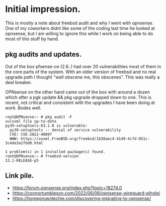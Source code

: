 # Initial impression.

This is mostly a note about freebsd audit and why I went with opnsense. One of my coworkers didnt like some of the coding last time he looked at opnsense, but I am willing to ignore this while I work on being able to do most of this stuff by hand. 

## pkg audits and updates.
Out of the box pfsense-ce (2.6..) had over 20 vulnerabilities most of them in the core parts of the system. With an older version of freebsd and no real upgrade path I thought "well obscene me, this obscenes". This was really a deal breaker.

OPNsense on the other hand came out of the box with around a dozen which after a pgk update && pkg upgrade dropped down to one. This is recent, not critical and consistent with the upgrades I have been doing at work. Bodes well.

```
root@OPNsense:~ # pkg audit -F
vulnxml file up-to-date
py39-setuptools-63.1.0 is vulnerable:
  py39-setuptools -- denial of service vulnerability
  CVE: CVE-2022-40897
  WWW: https://vuxml.FreeBSD.org/freebsd/1b38aec4-4149-4c7d-851c-3c4de3a1fbd0.html

1 problem(s) in 1 installed package(s) found.
root@OPNsense:~ # freebsd-version
13.1-RELEASE-p5
```
## Link pile.

- https://forum.opnsense.org/index.php?topic=18274.0
- https://connortumbleson.com/2022/06/06/opnsense-wireguard-pihole/
- https://homegrowntechie.com/discovering-migrating-to-opnsense/